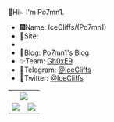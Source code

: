 👋Hi~ I'm Po7mn1.
<ul>
<li>🎆Name: IceCliffs/(Po7mn1)</li>
<li>🔗Site: </li>
<li>
  <li>🥰Blog: <a href="https://rce.iloli.moe">Po7mn1's Blog</a></li>
  <li>✨Team: <a href="https://team.iloli.moe">Gh0xE9</a></li>
  <li>🛫Telegram: <a href="https://t.me/icecliffs">@IceCliffs</a></li>
  <li>🌵Twitter: <a href="https://twitter.com/icecliffs">@IceCliffs</a></li>
</li>
</ul>
<table style="width:100%" style="border: 1px dashed #FFF">
  <tr>
    <th colspan="2">
      <img src="https://github-profile-summary-cards.vercel.app/api/cards/profile-details?username=icecliffs&theme=monokai" />
    </th>
  </tr>
  <tr>
    <td><a href="https://github.com/icecliffs">
      <img src="https://github-readme-stats.vercel.app/api?username=icecliffs&show_icons=true&hide_border=false&count_private=true&include_all_commits=true" />
    </a></td>
    <td><a href="https://github.com/icecliffs">
      <img src="https://github-readme-stats.vercel.app/api/top-langs/?username=icecliffs&layout=compact&langs_count=6" />
    </a></td>
  </tr>
</table>
